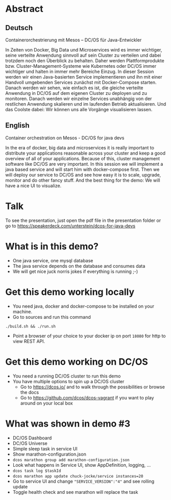 # Abstract
## Deutsch
Containerorchestrierung mit Mesos – DC/OS für Java-Entwickler

In Zeiten von Docker, Big Data und Microservices wird es immer wichtiger, seine verteilte Anwendung sinnvoll auf sein Cluster zu verteilen und dabei trotzdem noch den Überblick zu behalten. Daher werden Plattformprodukte bzw. Cluster-Management-Systeme wie Kubernetes oder DC/OS immer wichtiger und halten in immer mehr Bereiche Einzug. In dieser Session werden wir einen Java-basierten Service implementieren und ihn mit einer Handvoll umgebenden Services zunächst mit Docker-Compose starten. Danach werden wir sehen, wie einfach es ist, die gleiche verteilte Anwendung in DC/OS auf dem eigenen Cluster zu deployen und zu monitoren. Danach werden wir einzelne Services unabhängig von der restlichen Anwendung skalieren und im laufenden Betrieb aktualisieren. Und das Coolste dabei: Wir können uns alle Vorgänge visualisieren lassen.



## English
Container orchestration on Mesos - DC/OS for java devs

In the era of docker, big data and microservices it is really important to distribute your applications reasonable across your cluster and keep a good overview of all of your applications. Because of this, cluster management software like DC/OS are very important. In this session we will implement a java based service and will start him with docker-compose first. Then we will deploy our service to DC/OS and see how easy it is to scale, upgrade, monitor and do other fancy stuff. And the best thing for the demo: We will have a nice UI to visualize.

# Talk

To see the presentation, just open the pdf file in the presentation folder or go to https://speakerdeck.com/unterstein/dcos-for-java-devs

# What is in this demo?
- One java service, one mysql database
- The java service depends on the database and consumes data
- We will get nice juck norris jokes if everything is running ;-)


# Get this demo working locally
- You need java, docker and docker-compose to be installed on your machine.
- Go to sources and run this command

```
./build.sh && ./run.sh
```

- Point a browser of your choice to your docker ip on port ```18080``` for http to view REST API.

# Get this demo working on DC/OS
- You need a running DC/OS cluster to run this demo
- You have multiple options to spin up a DC/OS cluster
	- Go to https://dcos.io/ and to walk through the possibilities or browse the docs
	- Go to https://github.com/dcos/dcos-vagrant if you want to play around on your local box


# What was shown in demo #3
- DC/OS Dashboard
- DC/OS Universe
- Simple sleep task in service UI
- Show marathon-configuration.json
- `dcos marathon group add marathon-configuration.json`
- Look what happens in Service UI, show AppDefinition, logging, ...
- `dcos task log $taskId`
- `dcos marathon app update chuck-jocke/service instances=20`
- Go to service UI and change `"SERVICE_VERSION":"4"` and see rolling update
- Toggle health check and see marathon will replace the task


